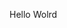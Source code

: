 Hello Wolrd





































































































































































































































































































































































































































































































































































































































































































































































































































































































































































































































































































































